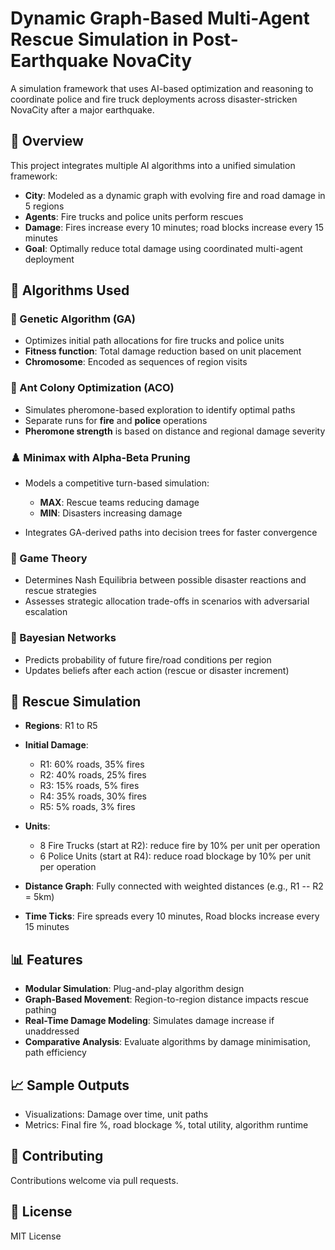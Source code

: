 # Dynamic Graph-Based Multi-Agent Rescue Simulation in Post-Earthquake NovaCity

A simulation framework that uses AI-based optimization and reasoning to coordinate police and fire truck deployments across disaster-stricken NovaCity after a major earthquake.

## 🎯 Overview

This project integrates multiple AI algorithms into a unified simulation framework:

* **City**: Modeled as a dynamic graph with evolving fire and road damage in 5 regions
* **Agents**: Fire trucks and police units perform rescues
* **Damage**: Fires increase every 10 minutes; road blocks increase every 15 minutes
* **Goal**: Optimally reduce total damage using coordinated multi-agent deployment

## 🧠 Algorithms Used

### 🔬 Genetic Algorithm (GA)

* Optimizes initial path allocations for fire trucks and police units
* **Fitness function**: Total damage reduction based on unit placement
* **Chromosome**: Encoded as sequences of region visits

### 🐜 Ant Colony Optimization (ACO)

* Simulates pheromone-based exploration to identify optimal paths
* Separate runs for **fire** and **police** operations
* **Pheromone strength** is based on distance and regional damage severity

### ♟️ Minimax with Alpha-Beta Pruning

* Models a competitive turn-based simulation:

  * **MAX**: Rescue teams reducing damage
  * **MIN**: Disasters increasing damage
* Integrates GA-derived paths into decision trees for faster convergence

### 🎲 Game Theory

* Determines Nash Equilibria between possible disaster reactions and rescue strategies
* Assesses strategic allocation trade-offs in scenarios with adversarial escalation

### 🧮 Bayesian Networks

* Predicts probability of future fire/road conditions per region
* Updates beliefs after each action (rescue or disaster increment)

## 🔁 Rescue Simulation

* **Regions**: R1 to R5

* **Initial Damage**:

  * R1: 60% roads, 35% fires
  * R2: 40% roads, 25% fires
  * R3: 15% roads, 5% fires
  * R4: 35% roads, 30% fires
  * R5: 5% roads, 3% fires

* **Units**:

  * 8 Fire Trucks (start at R2): reduce fire by 10% per unit per operation
  * 6 Police Units (start at R4): reduce road blockage by 10% per unit per operation

* **Distance Graph**: Fully connected with weighted distances (e.g., R1 -- R2 = 5km)

* **Time Ticks**: Fire spreads every 10 minutes, Road blocks increase every 15 minutes

## 📊 Features

* **Modular Simulation**: Plug-and-play algorithm design
* **Graph-Based Movement**: Region-to-region distance impacts rescue pathing
* **Real-Time Damage Modeling**: Simulates damage increase if unaddressed
* **Comparative Analysis**: Evaluate algorithms by damage minimisation, path efficiency

## 📈 Sample Outputs

* Visualizations: Damage over time, unit paths
* Metrics: Final fire %, road blockage %, total utility, algorithm runtime

## 🤝 Contributing

Contributions welcome via pull requests.

## 📜 License

MIT License
